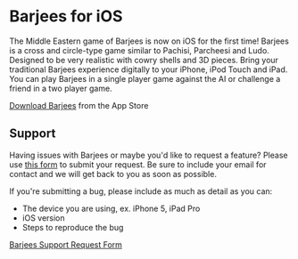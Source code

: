 # Barjees for iOS

The Middle Eastern game of Barjees is now on iOS for the first time! Barjees is a cross and circle-type game similar to Pachisi, Parcheesi and Ludo. Designed to be very realistic with cowry shells and 3D pieces. Bring your traditional Barjees experience digitally to your iPhone, iPod Touch and iPad. You can play Barjees in a single player game against the AI or challenge a friend in a two player game.

[Download Barjees](https://itunes.apple.com/us/app/barjees/id435521869?mt=8) from the App Store

## Support

Having issues with Barjees or maybe you'd like to request a feature? Please use [this form](https://gitreports.com/issue/kdaker/Barjees-Support) to submit your request. Be sure to include your email for contact and we will get back to you as soon as possible.

If you're submitting a bug, please include as much as detail as you can:

* The device you are using, ex. iPhone 5, iPad Pro
* iOS version
* Steps to reproduce the bug


[Barjees Support Request Form](https://gitreports.com/issue/kdaker/Barjees)

